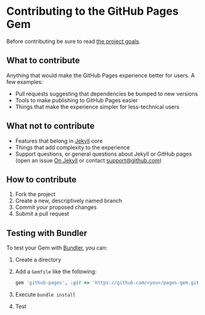# Contributing to the GitHub Pages Gem

Before contributing be sure to read [the project goals](https://github.com/github/pages-gem/blob/master/README.md#project-goals).

## What to contribute

Anything that would make the GitHub Pages experience better for users. A few examples:

* Pull requests suggesting that dependencies be bumped to new versions
* Tools to make publishing to GitHub Pages easier
* Things that make the experience simpler for less-technical users

## What not to contribute

* Features that belong in [Jekyll](http://jekyllrb.com) core
* Things that add complexity to the experience
* Support questions, or general questions about Jekyll or GitHub pages (open an issue [On Jekyll](https://github.com/mojombo/jekyll/issues/new) or contact <support@github.com>)

## How to contribute

1. Fork the project
2. Create a new, descriptively named branch
3. Commit your proposed changes
4. Submit a pull request

## Testing with Bundler

To test your Gem with [Bundler](http://bundler.io), you can:
  
1. Create a directory
2. Add a `Gemfile` like the following:
  
    ```rb
    gem 'github-pages', :git => 'https://github.com/<you>/pages-gem.git', :branch => '<your branch name>', :require => 'gh-pages'
    ```

3. Execute `bundle install`
4. Test

